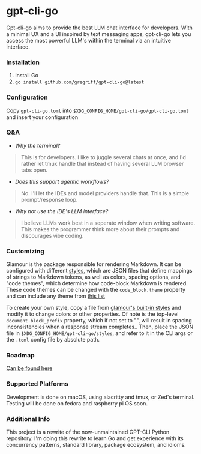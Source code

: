 # gpt-cli-go

Gpt-cli-go aims to provide the best LLM chat interface for developers. With a minimal UX and a UI inspired by text messaging apps, gpt-cli-go lets you access the most powerful LLM's within the terminal via an intuitive interface.

### Installation
1. Install Go
2. `go install github.com/gregriff/gpt-cli-go@latest`

### Configuration
Copy `gpt-cli-go.toml` into `$XDG_CONFIG_HOME/gpt-cli-go/gpt-cli-go.toml` and insert your configuration

### Q&A
- *Why the terminal?*
> This is for developers. I like to juggle several chats at once, and I'd rather let tmux handle that instead of having several LLM browser tabs open.

- *Does this support agentic workflows?*
> No. I'll let the IDEs and model providers handle that. This is a simple prompt/response loop.

- *Why not use the IDE's LLM interface?*
> I believe LLMs work best in a seperate window when writing software. This makes the programmer think more about their prompts and discourages vibe coding.

### Customizing

Glamour is the package responsible for rendering Markdown. It can be configured with different [styles](https://github.com/charmbracelet/glamour/tree/master/styles), which are JSON files that define mappings of strings to Markdown tokens, as well as colors, spacing options, and "code themes", which determine how code-block Markdown is rendered. These code themes can be changed with the `code_block.theme` property and can include any theme from [this list](https://github.com/alecthomas/chroma/tree/master/styles)

To create your own style, copy a file from [glamour's built-in styles](https://github.com/charmbracelet/glamour/tree/master/styles) and modify it to change colors or other properties. Of note is the top-level `document.block_prefix` property, which if not set to "", will result in spacing inconsistencies when a response stream completes.. Then, place the JSON file in `$XDG_CONFIG_HOME/gpt-cli-go/styles`, and refer to it in the CLI args or the `.toml` config file by absolute path.

### Roadmap
[Can be found here](./TODO.md)

### Supported Platforms

Development is done on macOS, using alacritty and tmux, or Zed's terminal. Testing will be done on fedora and raspberry pi OS soon.

### Additional Info

This project is a rewrite of the now-unmaintained GPT-CLI Python repository. I'm doing this rewrite to learn Go and get experience with its concurrency patterns, standard library, package ecosystem, and idioms.
